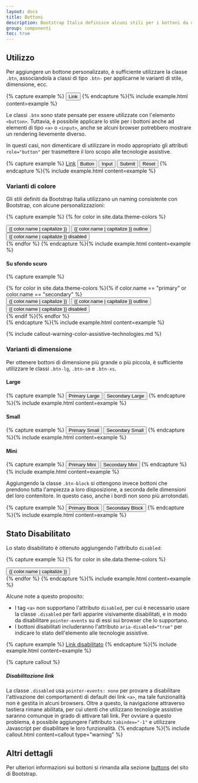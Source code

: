 ```yaml
---
layout: docs
title: Bottoni
description: Bootstrap Italia definisce alcuni stili per i bottoni da utilizzare a seconda delle necessità
group: componenti
toc: true
---
```


## Utilizzo

Per aggiungere un bottone personalizzato, è sufficiente utilizzare la classe `.btn`, associandola a classi di tipo `.btn-` per applicarne le varianti di stile, dimensione, ecc.

{% capture example %}
<button type="button" class="btn">Link</button>
{% endcapture %}{% include example.html content=example %}

Le classi `.btn` sono state pensate per essere utilizzate con l'elemento `<button>`. Tuttavia, è possibile applicare lo stile per i bottoni anche ad elementi di tipo `<a>` o `<input>`, anche se alcuni browser potrebbero mostrare un rendering lievemente diverso.

In questi casi, non dimenticare di utilizzare in modo appropriato gli attributi `role="button"` per trasmettere il loro scopo alle tecnologie assistive.

{% capture example %}
<a class="btn" href="#" role="button">Link</a>
<button class="btn" type="submit">Button</button>
<input class="btn" type="button" value="Input">
<input class="btn" type="submit" value="Submit">
<input class="btn" type="reset" value="Reset">
{% endcapture %}{% include example.html content=example %}

### Varianti di colore

Gli stili definiti da Bootstrap Italia utilizzano un naming consistente con Bootstrap, con alcune personalizzazioni:

{% capture example %}
{% for color in site.data.theme-colors %}
<div class="btn-example">
  <button type="button" class="btn btn-{{ color.name }}">{{ color.name | capitalize }}</button>
  <button type="button" class="btn btn-outline-{{ color.name }}">{{ color.name | capitalize }} outline</button>
  <button type="button" class="btn btn-{{ color.name }} disabled">{{ color.name | capitalize }} disabled</button>
</div>{% endfor %}
{% endcapture %}{% include example.html content=example %}

#### Su sfondo scuro

{% capture example %}
<div class="bg-dark">
{% for color in site.data.theme-colors %}{% if color.name == "primary" or color.name == "secondary" %}
<div class="btn-example">
  <button type="button" class="btn btn-{{ color.name }}">{{ color.name | capitalize }}</button>
  <button type="button" class="btn btn-outline-{{ color.name }}">{{ color.name | capitalize }} outline</button>
  <button type="button" class="btn btn-{{ color.name }} disabled">{{ color.name | capitalize }} disabled</button>
</div>{% endif %}{% endfor %}
</div>
{% endcapture %}{% include example.html content=example %}

{% include callout-warning-color-assistive-technologies.md %}

### Varianti di dimensione

Per ottenere bottoni di dimensione più grande o più piccola, è sufficiente utilizzare le classi `.btn-lg`, `.btn-sm` e `.btn-xs`.

#### Large
{% capture example %}
<button type="button" class="btn btn-primary btn-lg">Primary Large</button>
<button type="button" class="btn btn-secondary btn-lg">Secondary Large</button>
{% endcapture %}{% include example.html content=example %}

#### Small
{% capture example %}
<button type="button" class="btn btn-primary btn-sm">Primary Small</button>
<button type="button" class="btn btn-secondary btn-sm">Secondary Small</button>
{% endcapture %}{% include example.html content=example %}

#### Mini
{% capture example %}
<button type="button" class="btn btn-primary btn-xs">Primary Mini</button>
<button type="button" class="btn btn-secondary btn-xs">Secondary Mini</button>
{% endcapture %}{% include example.html content=example %}

Aggiungendo la classe `.btn-block` si ottengono invece bottoni che prendono tutta l'ampiezza a loro disposizione, a seconda delle dimensioni del loro contenitore. In questo caso, anche i bordi non sono più arrotondati.

{% capture example %}
<button type="button" class="btn btn-primary btn-lg btn-block">Primary Block</button>
<button type="button" class="btn btn-secondary btn-lg btn-block">Secondary Block</button>
{% endcapture %}{% include example.html content=example %}

## Stato Disabilitato

Lo stato disabilitato è ottenuto aggiungendo l'attributo `disabled`:

{% capture example %}
{% for color in site.data.theme-colors %}
<div class="btn-example">
<button type="button" class="btn btn-{{ color.name }} disabled">{{ color.name | capitalize }}</button>
</div>{% endfor %}
{% endcapture %}{% include example.html content=example %}

Alcune note a questo proposito:

- I tag `<a>` non supportano l'attributo `disabled`, per cui è necessario usare la classe `.disabled` per farli apparire visivamente disabilitati, e in modo da disabilitare `pointer-events` su di essi sui browser che lo supportano.
- I bottoni disabilitati includeranno l'attributo `aria-disabled="true"` per indicare lo stato dell'elemento alle tecnologie assistive.

{% capture example %}
<a href="#" class="btn btn-primary disabled" role="button" aria-disabled="true">Link disabilitato</a>
{% endcapture %}{% include example.html content=example %}

{% capture callout %}
##### Disabilitazione link

La classe `.disabled` usa `pointer-events: none` per provare a disabilitare l'attivazione dei comportamenti di default dei link `<a>`, ma tale funzionalità non è gestita in alcuni browsers. Oltre a questo, la navigazione attraverso tastiera rimane abilitata, per cui utenti che utilizzano tecnologie assistive saranno comunque in grado di attivare tali link. Per ovviare a questo problema, è possibile aggiungere l'attributo `tabindex="-1"` e utilizzare Javascript per disabilitare le loro funzionalità.
{% endcapture %}{% include callout.html content=callout type="warning" %}

## Altri dettagli

Per ulteriori informazioni sui bottoni si rimanda alla sezione [buttons](https://getbootstrap.com/docs/4.0/components/buttons/) del sito di Bootstrap.
